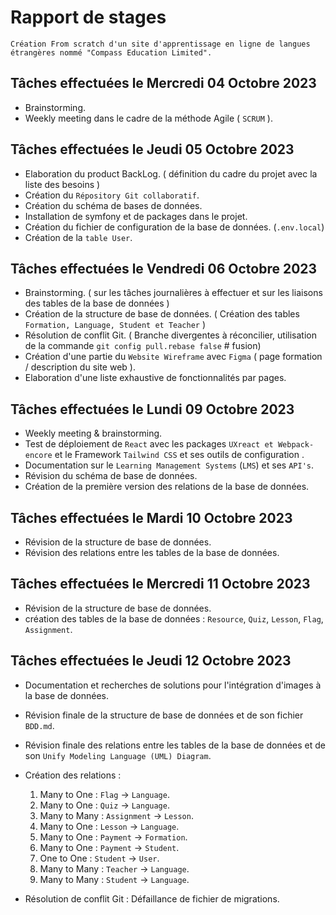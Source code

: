 # Rapport de stages

```Le projet
Création From scratch d'un site d'apprentissage en ligne de langues étrangères nommé "Compass Education Limited".  
```

## Tâches effectuées le Mercredi 04 Octobre 2023

- Brainstorming.
- Weekly meeting dans le cadre de la méthode Agile ( `SCRUM` ).

## Tâches effectuées le Jeudi 05 Octobre 2023

- Elaboration du product BackLog. ( définition du cadre du projet avec la liste des besoins )
- Création du `Répository Git collaboratif`.
- Création du schéma de bases de données.
- Installation de symfony et de packages dans le projet.
- Création du fichier de configuration de la base de données. (`.env.local`)
- Création de la `table User`.

## Tâches effectuées le Vendredi 06 Octobre 2023

- Brainstorming. ( sur les tâches journalières à effectuer et sur les liaisons des tables de la base de données )
- Création de la structure de base de données. ( Création des tables `Formation, Language, Student et Teacher` )
- Résolution de conflit Git. ( Branche divergentes à réconcilier, utilisation de la commande `git config pull.rebase false` # fusion)
- Création d'une partie du `Website Wireframe` avec `Figma` ( page formation / description du site web ).
- Elaboration d'une liste exhaustive de fonctionnalités par pages.

## Tâches effectuées le Lundi 09 Octobre 2023

- Weekly meeting & brainstorming.
- Test de déploiement de `React` avec les packages `UXreact et Webpack-encore` et le Framework `Tailwind CSS` et ses outils de configuration  .
- Documentation sur le `Learning Management Systems` (`LMS`) et ses `API's`.
- Révision du schéma de base de données.
- Création de la première version des relations de la base de données.

## Tâches effectuées le Mardi 10 Octobre 2023

- Révision de la structure de base de données.
- Révision des relations entre les tables de la base de données.

## Tâches effectuées le Mercredi 11 Octobre 2023

- Révision de la structure de base de données.
- création des tables de la base de données : `Resource`, `Quiz`, `Lesson`, `Flag`, `Assignment`.

## Tâches effectuées le Jeudi 12 Octobre 2023

- Documentation et recherches de solutions pour l'intégration d'images à la base de données.
- Révision finale de la structure de base de données et de son fichier `BDD.md`.
- Révision finale des relations entre les tables de la base de données et de son `Unify Modeling Language (UML) Diagram`.
- Création des relations :

    1. Many to One : `Flag` -> `Language`.
    2. Many to One : `Quiz` -> `Language`.
    3. Many to Many : `Assignment` -> `Lesson`.
    4. Many to One : `Lesson` -> `Language`.
    5. Many to One : `Payment` -> `Formation`.
    6. Many to One : `Payment` -> `Student`.
    7. One to One : `Student` -> `User`.
    8. Many to Many : `Teacher` -> `Language`.
    9. Many to Many : `Student` -> `Language`.

- Résolution de conflit Git : Défaillance de fichier de migrations.
